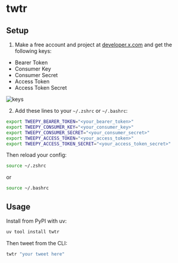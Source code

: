 # twtr

## Setup

1. Make a free account and project at [developer.x.com](https://developer.x.com) and get the following keys:

- Bearer Token
- Consumer Key
- Consumer Secret
- Access Token
- Access Token Secret

![keys](https://github.com/kiankyars/twtr/blob/main/keys.png)

2. Add these lines to your `~/.zshrc` or `~/.bashrc`:
```sh
export TWEEPY_BEARER_TOKEN="<your_bearer_token>"
export TWEEPY_CONSUMER_KEY="<your_consumer_key>"
export TWEEPY_CONSUMER_SECRET="<your_consumer_secret>"
export TWEEPY_ACCESS_TOKEN="<your_access_token>"
export TWEEPY_ACCESS_TOKEN_SECRET="<your_access_token_secret>"
```
Then reload your config:
```sh
source ~/.zshrc
```
or
```sh
source ~/.bashrc
```

## Usage

Install from PyPI with uv:

```sh
uv tool install twtr
```

Then tweet from the CLI:

```sh
twtr "your tweet here"
```